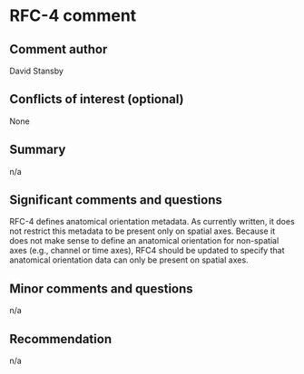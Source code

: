 # RFC-4 comment

## Comment author

David Stansby

## Conflicts of interest (optional)

None

## Summary

n/a

## Significant comments and questions

RFC-4 defines anatomical orientation metadata.
As currently written, it does not restrict this metadata to be present only on spatial axes.
Because it does not make sense to define an anatomical orientation for non-spatial axes (e.g., channel or time axes), RFC4 should be updated to specify that anatomical orientation data can only be present on spatial axes.

## Minor comments and questions

n/a

## Recommendation

n/a
